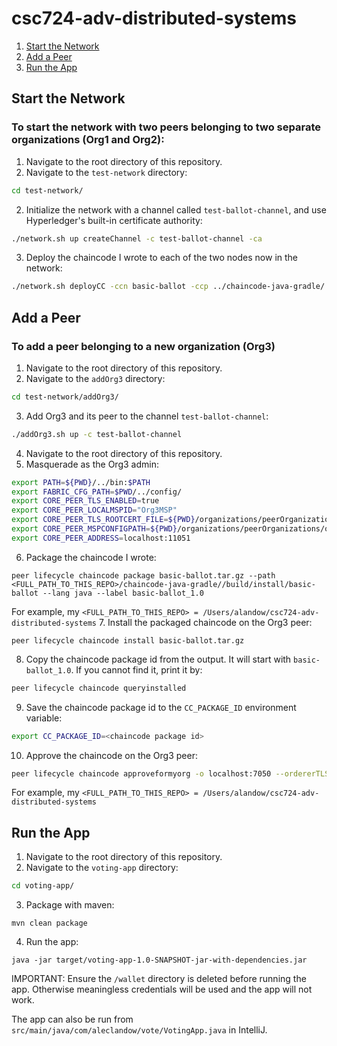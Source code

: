 # csc724-adv-distributed-systems

1. [Start the Network](#start-the-network)
2. [Add a Peer](#add-a-peer)
3. [Run the App](#run-the-app)

## Start the Network
### To start the network with two peers belonging to two separate organizations (Org1 and Org2):

1. Navigate to the root directory of this repository.
2. Navigate to the `test-network` directory:
```bash
cd test-network/
```
2. Initialize the network with a channel called `test-ballot-channel`, and use Hyperledger's built-in certificate authority:
```bash
./network.sh up createChannel -c test-ballot-channel -ca
```
3. Deploy the chaincode I wrote to each of the two nodes now in the network:
```bash
./network.sh deployCC -ccn basic-ballot -ccp ../chaincode-java-gradle/ -ccl java
```

## Add a Peer
### To add a peer belonging to a new organization (Org3)
1. Navigate to the root directory of this repository.
2. Navigate to the `addOrg3` directory:
```bash
cd test-network/addOrg3/
```
3. Add Org3 and its peer to the channel `test-ballot-channel`:
```bash
./addOrg3.sh up -c test-ballot-channel
```
4. Navigate to the root directory of this repository.
5. Masquerade as the Org3 admin:
```bash
export PATH=${PWD}/../bin:$PATH
export FABRIC_CFG_PATH=$PWD/../config/
export CORE_PEER_TLS_ENABLED=true
export CORE_PEER_LOCALMSPID="Org3MSP"
export CORE_PEER_TLS_ROOTCERT_FILE=${PWD}/organizations/peerOrganizations/org3.example.com/peers/peer0.org3.example.com/tls/ca.crt
export CORE_PEER_MSPCONFIGPATH=${PWD}/organizations/peerOrganizations/org3.example.com/users/Admin@org3.example.com/msp
export CORE_PEER_ADDRESS=localhost:11051
```
6. Package the chaincode I wrote:
```
peer lifecycle chaincode package basic-ballot.tar.gz --path <FULL_PATH_TO_THIS_REPO>/chaincode-java-gradle//build/install/basic-ballot --lang java --label basic-ballot_1.0
```
For example, my `<FULL_PATH_TO_THIS_REPO> = /Users/alandow/csc724-adv-distributed-systems`
7. Install the packaged chaincode on the Org3 peer:
```
peer lifecycle chaincode install basic-ballot.tar.gz
```
8. Copy the chaincode package id from the output. It will start with `basic-ballot_1.0`. If you cannot find it, print it by:
```bash
peer lifecycle chaincode queryinstalled
```
9. Save the chaincode package id to the `CC_PACKAGE_ID` environment variable:
```bash
export CC_PACKAGE_ID=<chaincode package id>
```
10. Approve the chaincode on the Org3 peer:
```bash
peer lifecycle chaincode approveformyorg -o localhost:7050 --ordererTLSHostnameOverride orderer.example.com --tls --cafile <FULL_PATH_TO_THIS_REPO>/test-network/organizations/ordererOrganizations/example.com/orderers/orderer.example.com/msp/tlscacerts/tlsca.example.com-cert.pem --channelID test-ballot-channel --name basic-ballot --version 1.0 --package-id $CC_PACKAGE_ID --sequence 1
```

For example, my `<FULL_PATH_TO_THIS_REPO> = /Users/alandow/csc724-adv-distributed-systems`

## Run the App
1. Navigate to the root directory of this repository.
2. Navigate to the `voting-app` directory:
```bash
cd voting-app/
```
3. Package with maven:
```
mvn clean package
```
4. Run the app:
```
java -jar target/voting-app-1.0-SNAPSHOT-jar-with-dependencies.jar
```
IMPORTANT: Ensure the `/wallet` directory is deleted before running the app. Otherwise meaningless credentials will be used and the app will not work.

The app can also be run from `src/main/java/com/aleclandow/vote/VotingApp.java` in IntelliJ.
